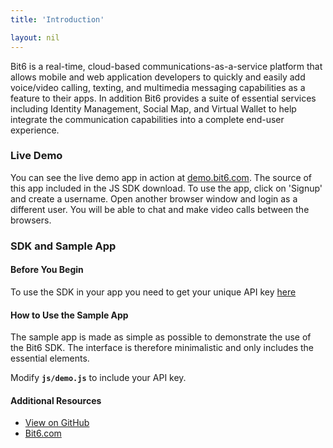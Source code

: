```yaml
---
title: 'Introduction'

layout: nil
---
```


Bit6 is a real-time, cloud-based communications-as-a-service platform that allows mobile and web application developers to quickly and easily add voice/video calling, texting, and multimedia messaging capabilities as a feature to their apps. In addition Bit6 provides a suite of essential services including Identity Management, Social Map, and Virtual Wallet to help integrate the communication capabilities into a complete end-user experience.

### Live Demo
You can see the live demo app in action at [demo.bit6.com](http://demo.bit6.com). The source of this app included in the JS SDK download. To use the app, click on 'Signup' and create a username. Open another browser window and login as a different user. You will be able to chat and make video calls between the browsers.

### SDK and Sample App

#### Before You Begin
To use the SDK in your app you need to get your unique API key [here](http://bit6.com/contact/)

#### How to Use the Sample App
The sample app is made as simple as possible to demonstrate the use of the Bit6 SDK. The interface is therefore minimalistic and only includes the essential elements.

Modify <b>`js/demo.js`</b> to include your API key.

#### Additional Resources
* [View on GitHub](http://github.com/bit6/bit6-js-sdk/)
* [Bit6.com](http://bit6.com)
